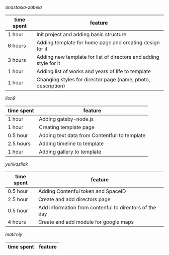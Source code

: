 *anastasia-zabela*

| time spent | feature |
|------------|---------|
| 1 hour | Init project and adding basic structure |
| 6 hours | Adding template for home page and creating design for it |
| 3 hours | Adding new template for list of directors and adding style for it |
| 1 hour | Adding list of works and years of life to template |
| 1 hour | Changing styles for director page (name, photo, description) |


*lion9*

| time spent | feature |
|------------|---------|
| 1 hour | Adding gatsby-node.js  |
| 1 hour | Creating template page  |
| 0.5 hour | Adding text data from Contentfull to template  |
| 2.5 hours | Adding timeline to template  |
| 1 hour | Adding gallery to template  |


*yurikazliak*

| time spent | feature |
|------------|---------|
| 0.5 hour | Adding Contenful token and SpaceID|
| 2.5 hour | Create and add directors page |
| 0.5 hour | Add information from contenful to directors of the day |
| 4 hours | Create and add module for google maps |


*matirniy*

| time spent | feature |
|------------|---------|
